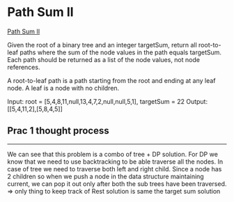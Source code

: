 # Path Sum II

[Path Sum II](https://leetcode.com/problems/path-sum-ii/description/)

Given the root of a binary tree and an integer targetSum, return all root-to-leaf paths where the sum of the node values in the path equals targetSum. Each path should be returned as a list of the node values, not node references.

A root-to-leaf path is a path starting from the root and ending at any leaf node. A leaf is a node with no children.

Input: root = [5,4,8,11,null,13,4,7,2,null,null,5,1], targetSum = 22
Output: [[5,4,11,2],[5,8,4,5]]

## Prac 1 thought process

---

We can see that this problem is a combo of tree + DP solution. For DP we know that we need to use backtracking to be able traverse all the nodes.
In case of tree we need to traverse both left and right child. Since a node has 2 children so when we push a node in the data structure maintaining current, we can pop it out only after both the sub trees have been traversed. => only thing to keep track of
Rest solution is same the target sum solution
